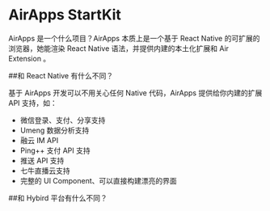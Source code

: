 # AirApps StartKit

AirApps 是一个什么项目？AirApps 本质上是一个基于 React Native 的可扩展的浏览器，她能渲染 React Native 语法，并提供内建的本土化扩展和 Air Extension 。

##和 React Native 有什么不同？

基于 AirApps 开发可以不用关心任何 Native 代码，AirApps 提供给你内建的扩展 API 支持，如：

- 微信登录、支付、分享支持
- Umeng 数据分析支持
- 融云 IM API
- Ping++ 支付 API 支持
- 推送 API 支持
- 七牛直播云支持
- 完整的 UI Component、可以直接构建漂亮的界面

##和 Hybird 平台有什么不同？
